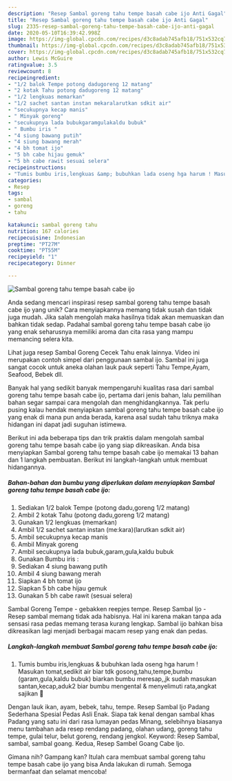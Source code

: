 ```yaml
---
description: "Resep Sambal goreng tahu tempe basah cabe ijo Anti Gagal"
title: "Resep Sambal goreng tahu tempe basah cabe ijo Anti Gagal"
slug: 2335-resep-sambal-goreng-tahu-tempe-basah-cabe-ijo-anti-gagal
date: 2020-05-10T16:39:42.998Z
image: https://img-global.cpcdn.com/recipes/d3c8adab745afb18/751x532cq70/sambal-goreng-tahu-tempe-basah-cabe-ijo-foto-resep-utama.jpg
thumbnail: https://img-global.cpcdn.com/recipes/d3c8adab745afb18/751x532cq70/sambal-goreng-tahu-tempe-basah-cabe-ijo-foto-resep-utama.jpg
cover: https://img-global.cpcdn.com/recipes/d3c8adab745afb18/751x532cq70/sambal-goreng-tahu-tempe-basah-cabe-ijo-foto-resep-utama.jpg
author: Lewis McGuire
ratingvalue: 3.5
reviewcount: 8
recipeingredient:
- "1/2 balok Tempe potong dadugoreng 12 matang"
- "2 kotak Tahu potong dadugoreng 12 matang"
- "1/2 lengkuas memarkan"
- "1/2 sachet santan instan mekaralarutkan sdkit air"
- "secukupnya kecap manis"
- " Minyak goreng"
- "secukupnya lada bubukgaramgulakaldu bubuk"
- " Bumbu iris "
- "4 siung bawang putih"
- "4 siung bawang merah"
- "4 bh tomat ijo"
- "5 bh cabe hijau gemuk"
- "5 bh cabe rawit sesuai selera"
recipeinstructions:
- "Tumis bumbu iris,lengkuas &amp; bubuhkan lada oseng hga harum ! Masukan tomat,sedikit air biar tdk gosong,tahu,tempe,bumbu (garam,gula,kaldu bubuk) biarkan bumbu meresap,,jk sudah masukan santan,kecap,aduk2 biar bumbu mengental &amp; menyelimuti rata,angkat sajikan 🍛"
categories:
- Resep
tags:
- sambal
- goreng
- tahu

katakunci: sambal goreng tahu 
nutrition: 167 calories
recipecuisine: Indonesian
preptime: "PT27M"
cooktime: "PT55M"
recipeyield: "1"
recipecategory: Dinner

---
```



![Sambal goreng tahu tempe basah cabe ijo](https://img-global.cpcdn.com/recipes/d3c8adab745afb18/751x532cq70/sambal-goreng-tahu-tempe-basah-cabe-ijo-foto-resep-utama.jpg)

Anda sedang mencari inspirasi resep sambal goreng tahu tempe basah cabe ijo yang unik? Cara menyiapkannya memang tidak susah dan tidak juga mudah. Jika salah mengolah maka hasilnya tidak akan memuaskan dan bahkan tidak sedap. Padahal sambal goreng tahu tempe basah cabe ijo yang enak seharusnya memiliki aroma dan cita rasa yang mampu memancing selera kita.

Lihat juga resep Sambal Goreng Cecek Tahu enak lainnya. Video ini merupakan contoh simpel dari penggunaan sambal ijo. Sambal ini juga sangat cocok untuk aneka olahan lauk pauk seperti Tahu Tempe,Ayam, Seafood, Bebek dll.

Banyak hal yang sedikit banyak mempengaruhi kualitas rasa dari sambal goreng tahu tempe basah cabe ijo, pertama dari jenis bahan, lalu pemilihan bahan segar sampai cara mengolah dan menghidangkannya. Tak perlu pusing kalau hendak menyiapkan sambal goreng tahu tempe basah cabe ijo yang enak di mana pun anda berada, karena asal sudah tahu triknya maka hidangan ini dapat jadi suguhan istimewa.


Berikut ini ada beberapa tips dan trik praktis dalam mengolah sambal goreng tahu tempe basah cabe ijo yang siap dikreasikan. Anda bisa menyiapkan Sambal goreng tahu tempe basah cabe ijo memakai 13 bahan dan 1 langkah pembuatan. Berikut ini langkah-langkah untuk membuat hidangannya.

<!--inarticleads1-->

##### Bahan-bahan dan bumbu yang diperlukan dalam menyiapkan Sambal goreng tahu tempe basah cabe ijo:

1. Sediakan 1/2 balok Tempe (potong dadu,goreng 1/2 matang)
1. Ambil 2 kotak Tahu (potong dadu,goreng 1/2 matang)
1. Gunakan 1/2 lengkuas (memarkan)
1. Ambil 1/2 sachet santan instan (me:kara)(larutkan sdkit air)
1. Ambil secukupnya kecap manis
1. Ambil  Minyak goreng
1. Ambil secukupnya lada bubuk,garam,gula,kaldu bubuk
1. Gunakan  Bumbu iris :
1. Sediakan 4 siung bawang putih
1. Ambil 4 siung bawang merah
1. Siapkan 4 bh tomat ijo
1. Siapkan 5 bh cabe hijau gemuk
1. Gunakan 5 bh cabe rawit (sesuai selera)


Sambal Goreng Tempe - gebakken reepjes tempe. Resep Sambal Ijo - Resep sambal memang tidak ada habisnya. Hal ini karena makan tanpa ada sensasi rasa pedas memang terasa kurang lengkap. Sambal ijo bahkan bisa dikreasikan lagi menjadi berbagai macam resep yang enak dan pedas. 

<!--inarticleads2-->

##### Langkah-langkah membuat Sambal goreng tahu tempe basah cabe ijo:

1. Tumis bumbu iris,lengkuas &amp; bubuhkan lada oseng hga harum ! Masukan tomat,sedikit air biar tdk gosong,tahu,tempe,bumbu (garam,gula,kaldu bubuk) biarkan bumbu meresap,,jk sudah masukan santan,kecap,aduk2 biar bumbu mengental &amp; menyelimuti rata,angkat sajikan 🍛


Dengan lauk ikan, ayam, bebek, tahu, tempe. Resep Sambal Ijo Padang Sederhana Spesial Pedas Asli Enak. Siapa tak kenal dengan sambal khas Padang yang satu ini dari rasa lumayan pedas Minang, selebihnya biasanya menu tambahan ada resep rendang padang, olahan udang, goreng tahu tempe, gulai telur, belut goreng, rendang jengkol. Keyword: Resep Sambal, sambal, sambal goang. Kedua, Resep Sambel Goang Cabe Ijo. 

Gimana nih? Gampang kan? Itulah cara membuat sambal goreng tahu tempe basah cabe ijo yang bisa Anda lakukan di rumah. Semoga bermanfaat dan selamat mencoba!
